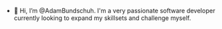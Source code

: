 - 👋 Hi, I’m @AdamBundschuh. I'm a very passionate software developer currently looking to expand my skillsets and challenge myself.


<!---
AdamBundschuh/AdamBundschuh is a ✨ special ✨ repository because its `README.md` (this file) appears on your GitHub profile.
You can click the Preview link to take a look at your changes.
--->
